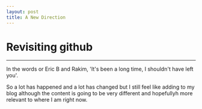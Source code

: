 ```yaml
---
layout: post
title: A New Direction
---
```


# Revisiting github

-----

In the words or Eric B and Rakim, 'It's been a long time, I shouldn't have left you'.

So a lot has happened and a lot has changed but I still feel like adding to my blog although the content is going to be very different and hopefullyh more relevant to where I am right now. 
